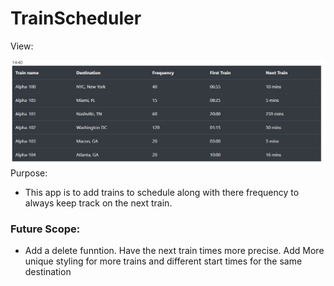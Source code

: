 # TrainScheduler

View:

<img src="assets/images/view.png" style="width='100%'">
Purpose:

- This app is to add trains to schedule along with there frequency to always keep track on the next train.



### Future Scope:

*   Add a delete funntion.
    Have the next train times more precise.
    Add More unique styling for more trains and different start times for the same destination
